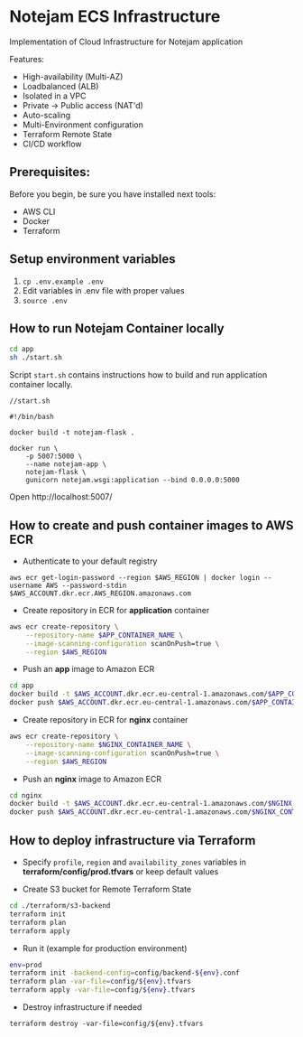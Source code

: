 # Notejam ECS Infrastructure

Implementation of Cloud Infrastructure for Notejam application

Features:
* High-availability (Multi-AZ)
* Loadbalanced (ALB)
* Isolated in a VPC
* Private -> Public access (NAT'd)
* Auto-scaling
* Multi-Environment configuration
* Terraform Remote State
* CI/CD workflow

## Prerequisites:

Before you begin, be sure you have installed next tools:
* AWS CLI
* Docker
* Terraform


## Setup environment variables

1. `cp .env.example .env`
2. Edit variables in .env file with proper values
3. `source .env`


## How to run Notejam Container locally

```bash
cd app
sh ./start.sh
```

Script `start.sh` contains instructions how to build and run application container locally.

```
//start.sh

#!/bin/bash

docker build -t notejam-flask .

docker run \
    -p 5007:5000 \
    --name notejam-app \
    notejam-flask \
    gunicorn notejam.wsgi:application --bind 0.0.0.0:5000
```    

Open http://localhost:5007/


## How to create and push container images to AWS ECR

* Authenticate to your default registry

`aws ecr get-login-password --region $AWS_REGION | docker login --username AWS --password-stdin $AWS_ACCOUNT.dkr.ecr.AWS_REGION.amazonaws.com`

* Create repository in ECR for **application** container

```bash
aws ecr create-repository \
    --repository-name $APP_CONTAINER_NAME \
    --image-scanning-configuration scanOnPush=true \
    --region $AWS_REGION
```    

* Push an **app** image to Amazon ECR

```bash
cd app
docker build -t $AWS_ACCOUNT.dkr.ecr.eu-central-1.amazonaws.com/$APP_CONTAINER_NAME:latest .
docker push $AWS_ACCOUNT.dkr.ecr.eu-central-1.amazonaws.com/$APP_CONTAINER_NAME:latest
```

* Create repository in ECR for **nginx** container

```bash
aws ecr create-repository \
    --repository-name $NGINX_CONTAINER_NAME \
    --image-scanning-configuration scanOnPush=true \
    --region $AWS_REGION
```    

* Push an **nginx** image to Amazon ECR

```bash
cd nginx
docker build -t $AWS_ACCOUNT.dkr.ecr.eu-central-1.amazonaws.com/$NGINX_CONTAINER_NAME:latest .
docker push $AWS_ACCOUNT.dkr.ecr.eu-central-1.amazonaws.com/$NGINX_CONTAINER_NAME:latest
```

## How to deploy infrastructure via Terraform

* Specify `profile`, `region` and `availability_zones` variables in **terraform/config/prod.tfvars** or keep default values

* Create S3 bucket for Remote Terraform State

```bash
cd ./terraform/s3-backend
terraform init
terraform plan
terraform apply
```

* Run it (example for production environment)

```bash
env=prod
terraform init -backend-config=config/backend-${env}.conf
terraform plan -var-file=config/${env}.tfvars
terraform apply -var-file=config/${env}.tfvars
```
* Destroy infrastructure if needed

`terraform destroy -var-file=config/${env}.tfvars`